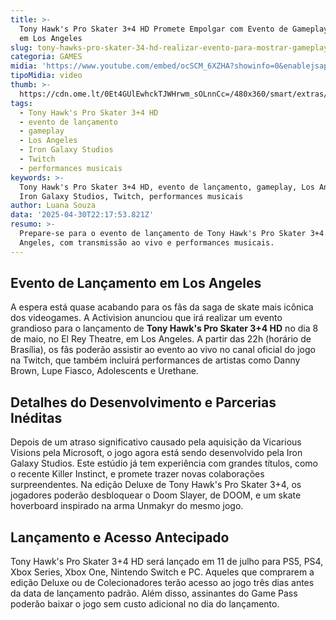 ```yaml
---
title: >-
  Tony Hawk's Pro Skater 3+4 HD Promete Empolgar com Evento de Gameplay e Música
  em Los Angeles
slug: tony-hawks-pro-skater-34-hd-realizar-evento-para-mostrar-gameplay-veja-data
categoria: GAMES
midia: 'https://www.youtube.com/embed/ocSCM_6XZHA?showinfo=0&enablejsapi=1'
tipoMidia: video
thumb: >-
  https://cdn.ome.lt/0Et4GUlEwhckTJWHrwm_sOLnnCc=/480x360/smart/extras/conteudos/Design_sem_nome_-_2025-04-30T190405.012.png
tags:
  - Tony Hawk's Pro Skater 3+4 HD
  - evento de lançamento
  - gameplay
  - Los Angeles
  - Iron Galaxy Studios
  - Twitch
  - performances musicais
keywords: >-
  Tony Hawk's Pro Skater 3+4 HD, evento de lançamento, gameplay, Los Angeles,
  Iron Galaxy Studios, Twitch, performances musicais
author: Luana Souza
data: '2025-04-30T22:17:53.821Z'
resumo: >-
  Prepare-se para o evento de lançamento de Tony Hawk's Pro Skater 3+4 HD em Los
  Angeles, com transmissão ao vivo e performances musicais.
---
```


## Evento de Lançamento em Los Angeles

A espera está quase acabando para os fãs da saga de skate mais icônica dos videogames. A Activision anunciou que irá realizar um evento grandioso para o lançamento de **Tony Hawk's Pro Skater 3+4 HD** no dia 8 de maio, no El Rey Theatre, em Los Angeles. A partir das 22h (horário de Brasília), os fãs poderão assistir ao evento ao vivo no canal oficial do jogo na Twitch, que também incluirá performances de artistas como Danny Brown, Lupe Fiasco, Adolescents e Urethane.

## Detalhes do Desenvolvimento e Parcerias Inéditas

Depois de um atraso significativo causado pela aquisição da Vicarious Visions pela Microsoft, o jogo agora está sendo desenvolvido pela Iron Galaxy Studios. Este estúdio já tem experiência com grandes títulos, como o recente Killer Instinct, e promete trazer novas colaborações surpreendentes. Na edição Deluxe de Tony Hawk's Pro Skater 3+4, os jogadores poderão desbloquear o Doom Slayer, de DOOM, e um skate hoverboard inspirado na arma Unmakyr do mesmo jogo.

## Lançamento e Acesso Antecipado

Tony Hawk's Pro Skater 3+4 HD será lançado em 11 de julho para PS5, PS4, Xbox Series, Xbox One, Nintendo Switch e PC. Aqueles que comprarem a edição Deluxe ou de Colecionadores terão acesso ao jogo três dias antes da data de lançamento padrão. Além disso, assinantes do Game Pass poderão baixar o jogo sem custo adicional no dia do lançamento.
